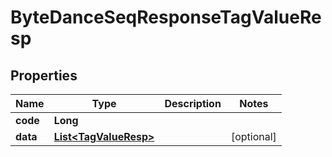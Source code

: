 # ByteDanceSeqResponseTagValueResp

## Properties
Name | Type | Description | Notes
------------ | ------------- | ------------- | -------------
**code** | **Long** |  | 
**data** | [**List&lt;TagValueResp&gt;**](TagValueResp.md) |  |  [optional]
